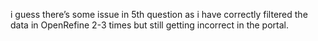i guess there’s some issue in 5th question as i have correctly filtered the
data in OpenRefine 2-3 times but still getting incorrect in the portal.